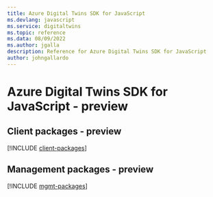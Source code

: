 ```yaml
---
title: Azure Digital Twins SDK for JavaScript
ms.devlang: javascript
ms.service: digitaltwins
ms.topic: reference
ms.data: 08/09/2022
ms.author: jgalla
description: Reference for Azure Digital Twins SDK for JavaScript
author: johngallardo
---
```

# Azure Digital Twins SDK for JavaScript - preview

## Client packages - preview
[!INCLUDE [client-packages](digital-twins-client-index.md)]
## Management packages - preview
[!INCLUDE [mgmt-packages](digital-twins-mgmt-index.md)]